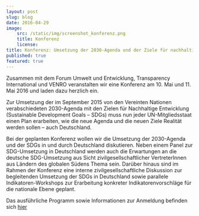 ```yaml
---
layout: post
slug: blog
date: 2016-04-29
image: 
    src: /static/img/screenshot_konferenz.png
    title: Konferenz
    license: 
title: Konferenz: Umsetzung der 2030-Agenda und der Ziele für nachhaltige Entwicklung (SDGs) in und durch Deutschland
published: true
featured: true
---
```

Zusammen mit dem Forum Umwelt und Entwicklung, Transparency International und VENRO veranstalten wir eine Konferenz am 10. Mai und 11. Mai 2016 und laden dazu herzlich ein.
 
Zur Umsetzung der im September 2015 von den Vereinten Nationen verabschiedeten 2030-Agenda mit den Zielen für Nachhaltige Entwicklung (Sustainable Development Goals – SDGs) muss nun jeder UN-Mitgliedsstaat einen Plan erarbeiten, wie die neue Agenda und die neuen Ziele Realität werden sollen – auch Deutschland.
 
Bei der geplanten Konferenz wollen wir die Umsetzung der 2030-Agenda und der SDGs in und durch Deutschland diskutieren. Neben einem Panel zur SDG-Umsetzung in Deutschland werden auch die Erwartungen an die deutsche SDG-Umsetzung aus Sicht zivilgesellschaftlicher VertreterInnen aus Ländern des globalen Südens Thema sein. Darüber hinaus sind im Rahmen der Konferenz eine interne zivilgesellschaftliche Diskussion zur begleitenden Umsetzung der SDGs in Deutschland sowie parallele Indikatoren-Workshops zur Erarbeitung konkreter Indikatorenvorschläge für die nationale Ebene geplant.
 
Das ausführliche Programm sowie Informationen zur Anmeldung befinden sich [hier](https://2030-watch.de/static/misc/einladung_konferenz_2030-agenda.pdf)
